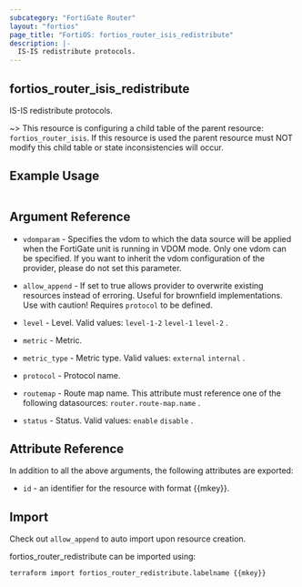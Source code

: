 ```yaml
---
subcategory: "FortiGate Router"
layout: "fortios"
page_title: "FortiOS: fortios_router_isis_redistribute"
description: |-
  IS-IS redistribute protocols.
---
```


## fortios_router_isis_redistribute
IS-IS redistribute protocols.

~> This resource is configuring a child table of the parent resource: `fortios_router_isis`. If this resource is used the parent resource must NOT modify this child table or state inconsistencies will occur.


## Example Usage

```hcl

```

## Argument Reference
* `vdomparam` - Specifies the vdom to which the data source will be applied when the FortiGate unit is running in VDOM mode. Only one vdom can be specified. If you want to inherit the vdom configuration of the provider, please do not set this parameter.
* `allow_append` - If set to true allows provider to overwrite existing resources instead of erroring. Useful for brownfield implementations. Use with caution! Requires `protocol` to be defined.

* `level` - Level. Valid values: `level-1-2` `level-1` `level-2` .
* `metric` - Metric.
* `metric_type` - Metric type. Valid values: `external` `internal` .
* `protocol` - Protocol name.
* `routemap` - Route map name. This attribute must reference one of the following datasources: `router.route-map.name` .
* `status` - Status. Valid values: `enable` `disable` .

## Attribute Reference

In addition to all the above arguments, the following attributes are exported:
* `id` - an identifier for the resource with format {{mkey}}.

## Import

Check out `allow_append` to auto import upon resource creation.

fortios_router_redistribute can be imported using:
```sh
terraform import fortios_router_redistribute.labelname {{mkey}}
```
